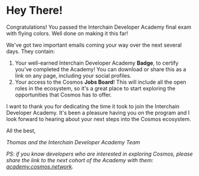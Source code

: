 # Hey There!

Congratulations! You passed the Interchain Developer Academy final exam with flying colors. Well done on making it this far!

We've got two important emails coming your way over the next several days. They contain:

1. Your well-earned Interchain Developer Academy **Badge**, to certify you've completed the Academy! You can download or share this as a link on any page, including your social profiles. 
2. Your access to the Cosmos **Jobs Board**! This will include all the open roles in the ecosystem, so it's a great place to start exploring the opportunities that Cosmos has to offer.

I want to thank you for dedicating the time it took to join the Interchain Developer Academy. It's been a pleasure having you on the program and I look forward to hearing about your next steps into the Cosmos ecosystem.


All the best,

_Thomas and the Interchain Developer Academy Team_

_PS: if you know developers who are interested in exploring Cosmos, please share the link to the next cohort of the Academy with them: [academy.cosmos.network](https://academy.cosmos.network/)._

